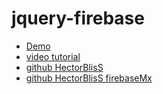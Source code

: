 # jquery-firebase
- [Demo](https://jquery-firebase-684a6.firebaseapp.com/)
- [video tutorial](https://www.youtube.com/watch?v=e6aoUnLQBAw)
- [github HectorBlisS](https://github.com/HectorBlisS?page=2&tab=repositories)
- [github HectorBlisS firebaseMx](https://github.com/HectorBlisS/firebaseMx)
